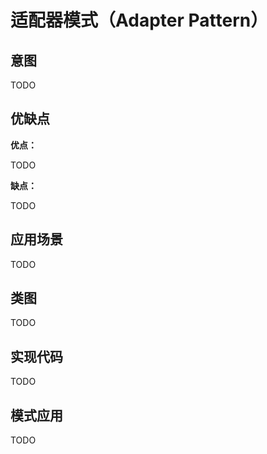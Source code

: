 # 适配器模式（Adapter Pattern）

## 意图

TODO

## 优缺点

**优点：**

TODO

**缺点：**

TODO

## 应用场景

TODO

## 类图

TODO

## 实现代码

TODO

## 模式应用

TODO
